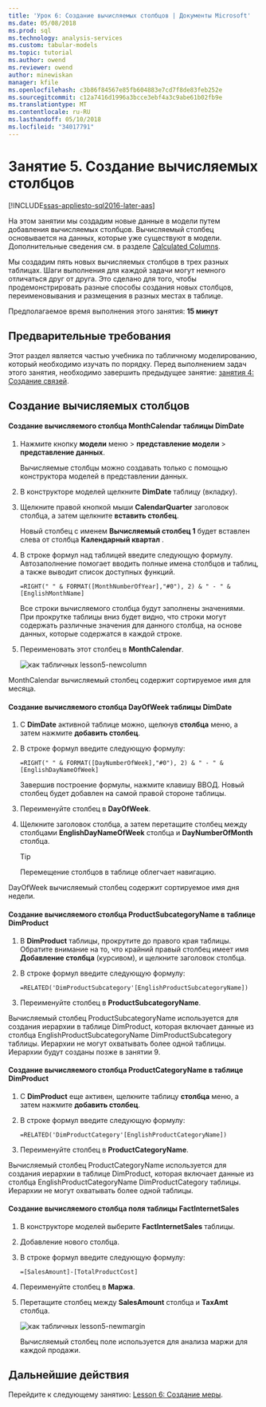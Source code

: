 ```yaml
---
title: 'Урок 6: Создание вычисляемых столбцов | Документы Microsoft'
ms.date: 05/08/2018
ms.prod: sql
ms.technology: analysis-services
ms.custom: tabular-models
ms.topic: tutorial
ms.author: owend
ms.reviewer: owend
author: minewiskan
manager: kfile
ms.openlocfilehash: c3b86f84567e85fb604883e7cd7f8de83feb252e
ms.sourcegitcommit: c12a7416d1996a3bcce3ebf4a3c9abe61b02fb9e
ms.translationtype: MT
ms.contentlocale: ru-RU
ms.lasthandoff: 05/10/2018
ms.locfileid: "34017791"
---
```

# <a name="lesson-5-create-calculated-columns"></a>Занятие 5. Создание вычисляемых столбцов
[!INCLUDE[ssas-appliesto-sql2016-later-aas](../includes/ssas-appliesto-sql2016-later-aas.md)]

На этом занятии мы создадим новые данные в модели путем добавления вычисляемых столбцов. Вычисляемый столбец основывается на данных, которые уже существуют в модели. Дополнительные сведения см. в разделе [Calculated Columns](../analysis-services/tabular-models/ssas-calculated-columns.md).  
  
Мы создадим пять новых вычисляемых столбцов в трех разных таблицах. Шаги выполнения для каждой задачи могут немного отличаться друг от друга. Это сделано для того, чтобы продемонстрировать разные способы создания новых столбцов, переименовывания и размещения в разных местах в таблице.  
  
Предполагаемое время выполнения этого занятия: **15 минут**  
  
## <a name="prerequisites"></a>Предварительные требования  
Этот раздел является частью учебника по табличному моделированию, который необходимо изучать по порядку. Перед выполнением задач этого занятия, необходимо завершить предыдущее занятие: [занятия 4: Создание связей](../analysis-services/lesson-4-create-relationships.md). 
  
## <a name="create-calculated-columns"></a>Создание вычисляемых столбцов  
  
#### <a name="create-a-monthcalendar-calculated-column-in-the-dimdate-table"></a>Создание вычисляемого столбца MonthCalendar таблицы DimDate  
  
1.  Нажмите кнопку **модели** меню > **представление модели** > **представление данных**.  
  
    Вычисляемые столбцы можно создавать только с помощью конструктора моделей в представлении данных.  
  
2.  В конструкторе моделей щелкните **DimDate** таблицу (вкладку).  
  
3.  Щелкните правой кнопкой мыши **CalendarQuarter** заголовок столбца, а затем щелкните **вставить столбец**.  
  
    Новый столбец с именем **Вычисляемый столбец 1** будет вставлен слева от столбца **Календарный квартал** .  
  
4.  В строке формул над таблицей введите следующую формулу. Автозаполнение помогает вводить полные имена столбцов и таблиц, а также выводит список доступных функций.  
  
    ```  
    =RIGHT(" " & FORMAT([MonthNumberOfYear],"#0"), 2) & " - " & [EnglishMonthName]  
    ``` 
  
    Все строки вычисляемого столбца будут заполнены значениями. При прокрутке таблицы вниз будет видно, что строки могут содержать различные значения для данного столбца, на основе данных, которые содержатся в каждой строке.    
  
5.  Переименовать этот столбец в **MonthCalendar**. 

    ![как табличных lesson5-newcolumn](../analysis-services/media/as-tabular-lesson5-newcolumn.png) 
  
MonthCalendar вычисляемый столбец содержит сортируемое имя для месяца.  
  
#### <a name="create-a-dayofweek-calculated-column-in-the-dimdate-table"></a>Создание вычисляемого столбца DayOfWeek таблицы DimDate  
  
1.  С **DimDate** активной таблице можно, щелкнув **столбца** меню, а затем нажмите **добавить столбец**.  
  
2.  В строке формул введите следующую формулу:  
    
    ```
    =RIGHT(" " & FORMAT([DayNumberOfWeek],"#0"), 2) & " - " & [EnglishDayNameOfWeek]  
    ```
    
    Завершив построение формулы, нажмите клавишу ВВОД. Новый столбец будет добавлен на самой правой стороне таблицы.  
  
3.  Переименуйте столбец в **DayOfWeek**.  
  
4.  Щелкните заголовок столбца, а затем перетащите столбец между столбцами **EnglishDayNameOfWeek** столбца и **DayNumberOfMonth** столбца.  
  
    > [!TIP]  
    > Перемещение столбцов в таблице облегчает навигацию.  
  
DayOfWeek вычисляемый столбец содержит сортируемое имя дня недели.  
  
#### <a name="create-a-productsubcategoryname-calculated-column-in-the-dimproduct-table"></a>Создание вычисляемого столбца ProductSubcategoryName в таблице DimProduct  
  
  
1.  В **DimProduct** таблицы, прокрутите до правого края таблицы. Обратите внимание на то, что крайний правый столбец имеет имя **Добавление столбца** (курсивом), и щелкните заголовок столбца.  
  
2.  В строке формул введите следующую формулу:  
    
    ```
    =RELATED('DimProductSubcategory'[EnglishProductSubcategoryName])  
    ```
  
3.  Переименуйте столбец в **ProductSubcategoryName**.  
  
Вычисляемый столбец ProductSubcategoryName используется для создания иерархии в таблице DimProduct, которая включает данные из столбца EnglishProductSubcategoryName DimProductSubcategory таблицы. Иерархии не могут охватывать более одной таблицы. Иерархии будут созданы позже в занятии 9.  
  
#### <a name="create-a-productcategoryname-calculated-column-in-the-dimproduct-table"></a>Создание вычисляемого столбца ProductCategoryName в таблице DimProduct  
  
1.  С **DimProduct** еще активен, щелкните таблицу **столбца** меню, а затем нажмите **добавить столбец**.  
  
2.  В строке формул введите следующую формулу:  
  
    ```
    =RELATED('DimProductCategory'[EnglishProductCategoryName]) 
    ```
    
3.  Переименуйте столбец в **ProductCategoryName**.  
  
Вычисляемый столбец ProductCategoryName используется для создания иерархии в таблице DimProduct, которая включает данные из столбца EnglishProductCategoryName DimProductCategory таблицы. Иерархии не могут охватывать более одной таблицы.  
  
#### <a name="create-a-margin-calculated-column-in-the-factinternetsales-table"></a>Создание вычисляемого столбца поля таблицы FactInternetSales  
  
1.  В конструкторе моделей выберите **FactInternetSales** таблицы.  
  
2.  Добавление нового столбца.  
  
3.  В строке формул введите следующую формулу:  
  
    ```
    =[SalesAmount]-[TotalProductCost]
    ``` 

4.  Переименуйте столбец в **Маржа**.  
  
5.  Перетащите столбец между **SalesAmount** столбца и **TaxAmt** столбца. 
 
      ![как табличных lesson5-newmargin](../analysis-services/media/as-tabular-lesson5-newmargin.png)
      
    Вычисляемый столбец поле используется для анализа маржи для каждой продажи.  
  
## <a name="whats-next"></a>Дальнейшие действия
Перейдите к следующему занятию: [Lesson 6: Создание меры](../analysis-services/lesson-6-create-measures.md).
  
  
  
